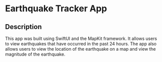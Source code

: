 # Earthquake Tracker App

## Description
This app was built using SwiftUI and the MapKit framework. It allows users to view earthquakes that have occurred in the past 24 hours. The app also allows users to view the location of the earthquake on a map and view the magnitude of the earthquake.